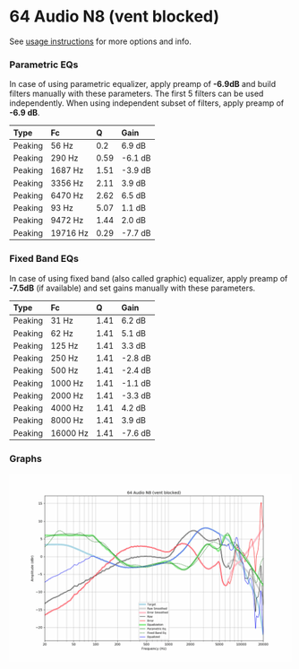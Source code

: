 # 64 Audio N8 (vent blocked)
See [usage instructions](https://github.com/jaakkopasanen/AutoEq#usage) for more options and info.

### Parametric EQs
In case of using parametric equalizer, apply preamp of **-6.9dB** and build filters manually
with these parameters. The first 5 filters can be used independently.
When using independent subset of filters, apply preamp of **-6.9 dB**.

| Type    | Fc       |    Q | Gain    |
|:--------|:---------|:-----|:--------|
| Peaking | 56 Hz    | 0.2  | 6.9 dB  |
| Peaking | 290 Hz   | 0.59 | -6.1 dB |
| Peaking | 1687 Hz  | 1.51 | -3.9 dB |
| Peaking | 3356 Hz  | 2.11 | 3.9 dB  |
| Peaking | 6470 Hz  | 2.62 | 6.5 dB  |
| Peaking | 93 Hz    | 5.07 | 1.1 dB  |
| Peaking | 9472 Hz  | 1.44 | 2.0 dB  |
| Peaking | 19716 Hz | 0.29 | -7.7 dB |

### Fixed Band EQs
In case of using fixed band (also called graphic) equalizer, apply preamp of **-7.5dB**
(if available) and set gains manually with these parameters.

| Type    | Fc       |    Q | Gain    |
|:--------|:---------|:-----|:--------|
| Peaking | 31 Hz    | 1.41 | 6.2 dB  |
| Peaking | 62 Hz    | 1.41 | 5.1 dB  |
| Peaking | 125 Hz   | 1.41 | 3.3 dB  |
| Peaking | 250 Hz   | 1.41 | -2.8 dB |
| Peaking | 500 Hz   | 1.41 | -2.4 dB |
| Peaking | 1000 Hz  | 1.41 | -1.1 dB |
| Peaking | 2000 Hz  | 1.41 | -3.3 dB |
| Peaking | 4000 Hz  | 1.41 | 4.2 dB  |
| Peaking | 8000 Hz  | 1.41 | 3.9 dB  |
| Peaking | 16000 Hz | 1.41 | -7.6 dB |

### Graphs
![](./64%20Audio%20N8%20(vent%20blocked).png)